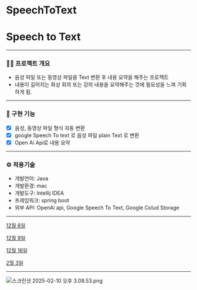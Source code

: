 # SpeechToText

# Speech to Text

---

### 🧑‍💻 프로젝트 개요

- 음성 파일 또는 동영상 파일을 Text 변환 후 내용 요약을 해주는 프로젝트
- 내용이 길어지는 화상 회의 또는 강의 내용을 요약해주는 것에 필요성을 느껴 기획하게 됨.

---

### 📌 구현 기능

- [x]  음성, 동영상 파일 형식 자동 변환
- [x]  google Speech To text 로 음성 파일 plain Text 로 변환
- [x]  Open Ai Api로 내용 요약

---

### ⚙️ 적용기술

- 개발언어: Java
- 개발환경: mac
- 개발도구: Intellij IDEA
- 프레임워크: spring boot
- 외부 API: OpenAi api, Google Speech To Text, Google Colud Storage

---

[12월 6일](https://www.notion.so/12-6-15490dd6c2ce801f9f98f93feec50f5d?pvs=21)

[12월 9일](https://www.notion.so/12-9-15790dd6c2ce80459b58fc9f6ab0fffa?pvs=21)

[ 12월 16일](https://www.notion.so/12-16-15e90dd6c2ce8078baf8c25b9b61efe5?pvs=21)

[2월 3일](https://www.notion.so/2-3-18f90dd6c2ce808ca739ffb5686bb881?pvs=21)

---


![스크린샷 2025-02-10 오후 3.08.53.png](attachment:b56375dd-8127-4299-96bf-2ad164c73a33:스크린샷_2025-02-10_오후_3.08.53.png)

